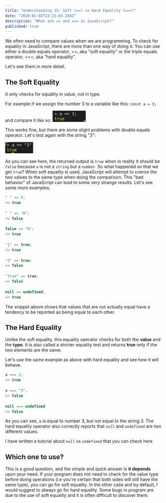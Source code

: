 ```yaml
---
title: "Understanding JS: Soft (==) vs Hard Equality (===)"
date: "2020-01-02T22:23:03.284Z"
description: "What are == and === in JavaScript?"
published: true
---
```


We often need to compare values when we are programming. To check for equality in JavaScript, there are more than one way of doing it. You can use either a double equals operator, ==, aka "soft equality" or the triple equals operator, ===, aka "hard equality".

Let's see them in more detail.

## The Soft Equality

It only checks for equality in value, not in type.

For example if we assign the number 3 to a variable like this: `const a = 3;`

and compare it like so:
![a==3](a==3.png "a==3")

This works fine, but there are some slight problems with double equals operator. Let's test again with the string "3":

![a==3](a=="3".png 'a=="3"')

As you can see here, the returned output is `true` when in reality it should be ```false``` because ```a``` is not a ```string``` but a ```number```. So what happened so that we get  ```true```? When soft equality is used, JavaScript will attempt
to coerce the two values to the same type when doing the comparison. This "bad behavior" of JavaScript can lead to some very strange results. Let's see some more examples:

```js
" " == 0;
<< true

" " == "0";
<< false

false == "0";
<< true

"1" == true;
<< true

"2" == true;
<< false

"true" == true;
<< false

null == undefined;
<< true
```
The snippet above shows that values that are not actually equal have a tendency to be reported
as being equal to each other.


## The Hard Equality

Unlike the soft equality, this equality operator checks for both the **value** and the **type**. It is also called a stricter equality test and returns **true** only if the two elements are the same. 

Let's use the same example as above with hard equality and see how it will behave.

```js
a === 3;
<< true

a === "3";
<< false

null === undefined
<< false
``` 

As you can see, `a` is equal to number 3, but not equal to the string 3. The hard equality operator also correctly reports that `null` and `undefined` are two different values. 

I have written a tutorial about `null` vs `undefined` that you can check here

## Which one to use?

This is a good question, and the simple and quick answer is **it depends** upon your need. If your program does not need to check for the value type before doing operations (i.e you're certain that both sides will still have the same type), you can go for soft equality. In the other case and by default, I would suggest to always go for hard equality. Some bugs in program are due to the use of soft equality and it is often difficult to discover them.

